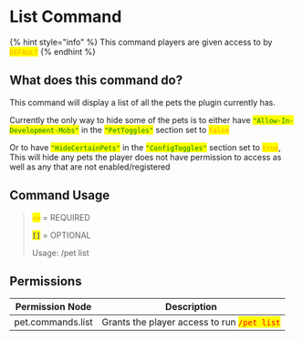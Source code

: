 # List Command

{% hint style="info" %}
This command players are given access to by <mark style="color:orange;">`DEFAULT`</mark>
{% endhint %}

## What does this command do?

This command will display a list of all the pets the plugin currently has.

Currently the only way to hide some of the pets is to either have <mark style="color:green;">`"Allow-In-Development-Mobs"`</mark> in the <mark style="color:green;">`"PetToggles"`</mark> section set to <mark style="color:orange;">`false`</mark>

Or to have <mark style="color:green;">`"HideCertainPets"`</mark> in the <mark style="color:green;">`"ConfigToggles"`</mark> section set to <mark style="color:orange;">`true`</mark>, This will hide any pets the player does not have permission to access as well as any that are not enabled/registered

## Command Usage

> <mark style="color:orange;">`<>`</mark> = REQUIRED
>
> <mark style="color:blue;">`[]`</mark> = OPTIONAL
>
>
>
> Usage: /pet list

## Permissions

| Permission Node   | Description                                                                 |
| ----------------- | --------------------------------------------------------------------------- |
| pet.commands.list | Grants the player access to run <mark style="color:red;">`/pet list`</mark> |
